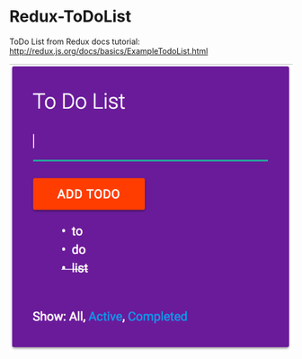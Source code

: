 # Redux-ToDoList
ToDo List from Redux docs tutorial: http://redux.js.org/docs/basics/ExampleTodoList.html

![Application screenshot](/preview.png)
